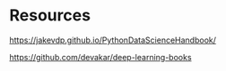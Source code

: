 # Resources

https://jakevdp.github.io/PythonDataScienceHandbook/

https://github.com/devakar/deep-learning-books

